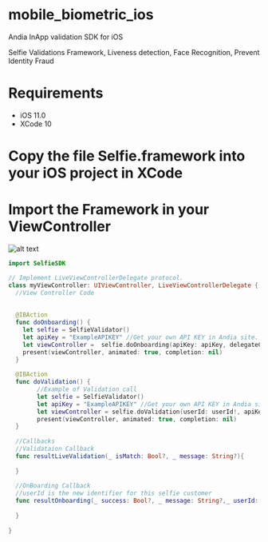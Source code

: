 # mobile_biometric_ios

Andia InApp validation SDK for iOS

Selfie Validations Framework, Liveness detection, Face Recognition, Prevent Identity Fraud

# Requirements
* iOS 11.0
* XCode 10

# Copy the file Selfie.framework into your iOS project in XCode

# Import the Framework in your ViewController

![alt text](https://github.com/josebetomex/mobile_biometric_ios/blob/master/andia.gif "Selfie")

```swift
import SelfieSDK

// Implement LiveViewControllerDelegate protocol.
class myViewController: UIViewController, LiveViewControllerDelegate {
  //View Controller Code
  
  
  @IBAction
  func doOnboarding() {
    let selfie = SelfieValidator()
    let apiKey = "ExampleAPIKEY" //Get your own API KEY in Andia site.
    let viewController =  selfie.doOnboarding(apiKey: apiKey, delegateController: self)
    present(viewController, animated: true, completion: nil)
  }
  
  @IBAction
  func doValidation() {
        //Example of Validation call
        let selfie = SelfieValidator()
        let apiKey = "ExampleAPIKEY" //Get your own API KEY in Andia site.
        let viewController = selfie.doValidation(userId: userId!, apiKey: apiKey, delegateController: self)
        present(viewController, animated: true, completion: nil)
  }
  
  //Callbacks
  //Validataion Callback
  func resultLiveValidation(_ isMatch: Bool?, _ message: String?){
        
  }
  
  //OnBoarding Callback
  //userId is the new identifier for this selfie customer
  func resultOnboarding(_ success: Bool?, _ message: String?,_ userId: String?) {
       
  }
  
}

```

